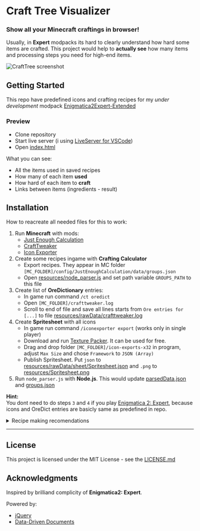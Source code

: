 # Craft Tree Visualizer

### Show all your Minecraft craftings in browser!

Usually, in **Expert** modpacks its hard to clearly understand how hard some items are crafted. This project would help to **actually see** how many items and processing steps you need for high-end items.

![CraftTree screenshot](https://i.imgur.com/GeczJQ3.png)

## Getting Started

This repo have predefined icons and crafting recipes for my *under development* modpack [Enigmatica2Expert-Extended](https://github.com/Krutoy242/Enigmatica2Expert-Extended)

### Preview

- Clone repository
- Start live server (i using [LiveServer for VSCode](https://marketplace.visualstudio.com/items?itemName=ritwickdey.LiveServer))
- Open [index.html](index.html)

What you can see:
- All the items used in saved recipes
- How many of each item **used**
- How hard of each item to **craft**
- Links between items (ingredients - result)



## Installation

How to reacreate all needed files for this to work:

1. Run **Minecraft** with mods:
    * [Just Enough Calculation](https://www.curseforge.com/minecraft/mc-mods/just-enough-calculation)
    * [CraftTweaker](https://www.curseforge.com/minecraft/mc-mods/crafttweaker)
    * [Icon Exporter](https://www.curseforge.com/minecraft/mc-mods/iconexporter)
2. Create some recipes ingame with **Crafting Calculator**
    * Export recipes. They appear in MC folder `[MC_FOLDER]/config/JustEnoughCalculation/data/groups.json`
    * Open [resources/node_parser.js](resources/node_parser.js) and set path variable `GROUPS_PATH` to this file
3. Create list of **OreDictionary** entries:
    * In game run command `/ct oredict`
    * Open `[MC_FOLDER]/crafttweaker.log`
    * Scroll to end of file and save all lines starts from `Ore entries for [...]` to file [resources/rawData/crafttweaker.log](resources/rawData/crafttweaker.log)
4. Create **Spritesheet** with all icons
    * In game run command `/iconexporter export` (works only in single player)
    * Download and run [Texture Packer](https://www.codeandweb.com/texturepacker). It can be used for free.
    * Drag and drop folder `[MC_FOLDER]/icon-exports-x32` in program, adjust `Max Size` and chose `Framework` to `JSON (Array)`
    * Publish Spritesheet. Put `json` to [resources/rawData/sheet/Spritesheet.json](resources/rawData/sheet/Spritesheet.json) and `.png` to [resources/Spritesheet.png](resources/Spritesheet.png)
5. Run `node_parser.js` with **Node.js**. This would update [parsedData.json](resources/parsedData.json) and [groups.json](resources/groups.json)

**Hint:**  
You dont need to do steps `3` and `4` if you play [Enigmatica 2: Expert](https://www.curseforge.com/minecraft/modpacks/enigmatica2expert), because icons and OreDict entries are basicly same as predefined in repo.

<details>
<summary>Recipe making recomendations</summary>

* Use most **common** ingredients. For example better to craft pistons from copper plates  
      <img src="https://i.imgur.com/Cezj7Vo.png" width=300> 
* Add second+ variand of crafting, avaliable in **progression**. For example, wood planks should be processd in simpliest x6 machine instead of x2 table, metal plates should be made from 1 ingot, not 2  
  <img src="https://i.imgur.com/TAwwU24.png" width=300>
* Move press molds and other not actually comsumed items to **catalysts** section  
  <img src="https://i.imgur.com/lLBtFah.png" width=300>
* It would be cool if you add additional **catalysts** that actualy used in recipe. For example pedestals or energy for charged draconium  
  <img src="https://i.imgur.com/T2ykYBP.png" width=300>
* Use **Placeholders** when recipe require more slots than avaliable. TreeVisualizer will automatically replace all placeholders with its ingredients  
  <img src="https://i.imgur.com/TRafahV.png" width=300>
* Some recipes have no other inputs except time. Make Placeholder for **Ticks**. Also output can be chanced  
  <img src="https://i.imgur.com/dsI8jwA.png" width=300>

</details>

-----------

## License

This project is licensed under the MIT License - see the [LICENSE.md](LICENSE.md)

## Acknowledgments

Inspired by brilliand complicity of **Enigmatica2: Expert**.

Powered by:

* [jQuery](https://jquery.com/)
* [Data-Driven Documents](https://d3js.org/)